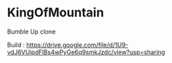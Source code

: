 # KingOfMountain
Bumble Up clone

Build : https://drive.google.com/file/d/1U9-vdJ6VUipdFlBs4wPyGe6q9smkJzdc/view?usp=sharing
